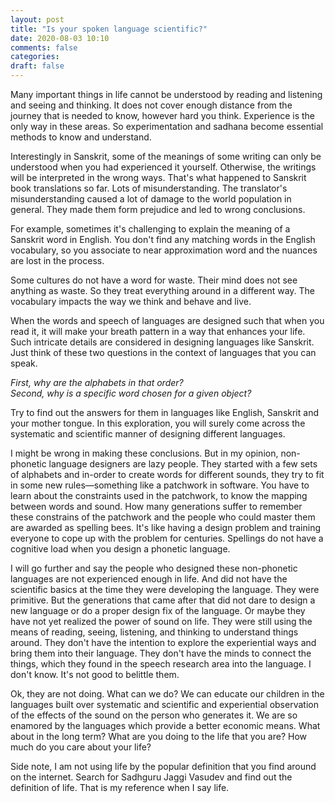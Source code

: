 ```yaml
---
layout: post
title: "Is your spoken language scientific?"
date: 2020-08-03 10:10
comments: false
categories:
draft: false
---
```


Many important things in life cannot be understood by reading and listening and seeing and thinking. It does not cover enough distance from the journey that is needed to know, however hard you think. Experience is the only way in these areas. So experimentation and sadhana become essential methods to know and understand.

Interestingly in Sanskrit, some of the meanings of some writing can only be understood when you had experienced it yourself. Otherwise, the writings will be interpreted in the wrong ways. That's what happened to Sanskrit book translations so far. Lots of misunderstanding. The translator's misunderstanding caused a lot of damage to the world population in general. They made them form prejudice and led to wrong conclusions.

For example, sometimes it's challenging to explain the meaning of a Sanskrit word in English. You don't find any matching words in the English vocabulary, so you associate to near approximation word and the nuances are lost in the process.

Some cultures do not have a word for waste. Their mind does not see anything as waste. So they treat everything around in a different way. The vocabulary impacts the way we think and behave and live.

When the words and speech of languages are designed such that when you read it, it will make your breath pattern in a way that enhances your life. Such intricate details are considered in designing languages like Sanskrit. Just think of these two questions in the context of languages that you can speak.

_First, why are the alphabets in that order?  
Second, why is a specific word chosen for a given object?_

Try to find out the answers for them in languages like English, Sanskrit and your mother tongue. In this exploration, you will surely come across the systematic and scientific manner of designing different languages.

I might be wrong in making these conclusions. But in my opinion, non-phonetic language designers are lazy people. They started with a few sets of alphabets and in-order to create words for different sounds, they try to fit in some new rules—something like a patchwork in software. You have to learn about the constraints used in the patchwork, to know the mapping between words and sound. How many generations suffer to remember these constrains of the patchwork and the people who could master them are awarded as spelling bees. It's like having a design problem and training everyone to cope up with the problem for centuries. Spellings do not have a cognitive load when you design a phonetic language.

I will go further and say the people who designed these non-phonetic languages are not experienced enough in life. And did not have the scientific basics at the time they were developing the language. They were primitive. But the generations that came after that did not dare to design a new language or do a proper design fix of the language. Or maybe they have not yet realized the power of sound on life. They were still using the means of reading, seeing, listening, and thinking to understand things around. They don't have the intention to explore the experiential ways and bring them into their language. They don't have the minds to connect the things, which they found in the speech research area into the language. I don't know. It's not good to belittle them.

Ok, they are not doing. What can we do? We can educate our children in the languages built over systematic and scientific and experiential observation of the effects of the sound on the person who generates it. We are so enamored by the languages which provide a better economic means. What about in the long term? What are you doing to the life that you are? How much do you care about your life?

Side note, I am not using life by the popular definition that you find around on the internet. Search for Sadhguru Jaggi Vasudev and find out the definition of life. That is my reference when I say life.
